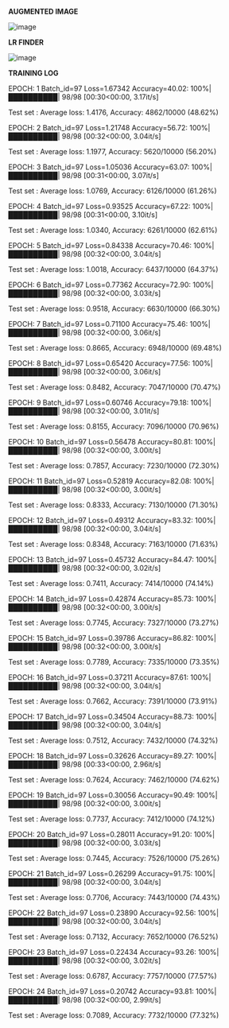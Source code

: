 
**AUGMENTED IMAGE**

![image](https://user-images.githubusercontent.com/52197131/219641403-47e9f844-78e0-4b36-acc4-bdeb9b0c4501.png)




**LR FINDER**

![image](https://user-images.githubusercontent.com/52197131/219640252-9b7beb33-fa6c-4463-8f6f-0d09b7a6c3a3.png)







**TRAINING LOG**



EPOCH: 1
Batch_id=97 Loss=1.67342 Accuracy=40.02: 100%|██████████| 98/98 [00:30<00:00,  3.17it/s]

 Test set : Average loss: 1.4176, Accuracy: 4862/10000 (48.62%)

EPOCH: 2
Batch_id=97 Loss=1.21748 Accuracy=56.72: 100%|██████████| 98/98 [00:32<00:00,  3.04it/s]

 Test set : Average loss: 1.1977, Accuracy: 5620/10000 (56.20%)

EPOCH: 3
Batch_id=97 Loss=1.05036 Accuracy=63.07: 100%|██████████| 98/98 [00:31<00:00,  3.07it/s]

 Test set : Average loss: 1.0769, Accuracy: 6126/10000 (61.26%)

EPOCH: 4
Batch_id=97 Loss=0.93525 Accuracy=67.22: 100%|██████████| 98/98 [00:31<00:00,  3.10it/s]

 Test set : Average loss: 1.0340, Accuracy: 6261/10000 (62.61%)

EPOCH: 5
Batch_id=97 Loss=0.84338 Accuracy=70.46: 100%|██████████| 98/98 [00:32<00:00,  3.04it/s]

 Test set : Average loss: 1.0018, Accuracy: 6437/10000 (64.37%)

EPOCH: 6
Batch_id=97 Loss=0.77362 Accuracy=72.90: 100%|██████████| 98/98 [00:32<00:00,  3.03it/s]

 Test set : Average loss: 0.9518, Accuracy: 6630/10000 (66.30%)

EPOCH: 7
Batch_id=97 Loss=0.71100 Accuracy=75.46: 100%|██████████| 98/98 [00:32<00:00,  3.06it/s]

 Test set : Average loss: 0.8665, Accuracy: 6948/10000 (69.48%)

EPOCH: 8
Batch_id=97 Loss=0.65420 Accuracy=77.56: 100%|██████████| 98/98 [00:32<00:00,  3.06it/s]

 Test set : Average loss: 0.8482, Accuracy: 7047/10000 (70.47%)

EPOCH: 9
Batch_id=97 Loss=0.60746 Accuracy=79.18: 100%|██████████| 98/98 [00:32<00:00,  3.01it/s]

 Test set : Average loss: 0.8155, Accuracy: 7096/10000 (70.96%)

EPOCH: 10
Batch_id=97 Loss=0.56478 Accuracy=80.81: 100%|██████████| 98/98 [00:32<00:00,  3.00it/s]

 Test set : Average loss: 0.7857, Accuracy: 7230/10000 (72.30%)

EPOCH: 11
Batch_id=97 Loss=0.52819 Accuracy=82.08: 100%|██████████| 98/98 [00:32<00:00,  3.00it/s]

 Test set : Average loss: 0.8333, Accuracy: 7130/10000 (71.30%)

EPOCH: 12
Batch_id=97 Loss=0.49312 Accuracy=83.32: 100%|██████████| 98/98 [00:32<00:00,  3.04it/s]

 Test set : Average loss: 0.8348, Accuracy: 7163/10000 (71.63%)

EPOCH: 13
Batch_id=97 Loss=0.45732 Accuracy=84.47: 100%|██████████| 98/98 [00:32<00:00,  3.02it/s]

 Test set : Average loss: 0.7411, Accuracy: 7414/10000 (74.14%)

EPOCH: 14
Batch_id=97 Loss=0.42874 Accuracy=85.73: 100%|██████████| 98/98 [00:32<00:00,  3.00it/s]

 Test set : Average loss: 0.7745, Accuracy: 7327/10000 (73.27%)

EPOCH: 15
Batch_id=97 Loss=0.39786 Accuracy=86.82: 100%|██████████| 98/98 [00:32<00:00,  3.00it/s]

 Test set : Average loss: 0.7789, Accuracy: 7335/10000 (73.35%)

EPOCH: 16
Batch_id=97 Loss=0.37211 Accuracy=87.61: 100%|██████████| 98/98 [00:32<00:00,  3.04it/s]

 Test set : Average loss: 0.7662, Accuracy: 7391/10000 (73.91%)

EPOCH: 17
Batch_id=97 Loss=0.34504 Accuracy=88.73: 100%|██████████| 98/98 [00:32<00:00,  3.04it/s]

 Test set : Average loss: 0.7512, Accuracy: 7432/10000 (74.32%)

EPOCH: 18
Batch_id=97 Loss=0.32626 Accuracy=89.27: 100%|██████████| 98/98 [00:33<00:00,  2.96it/s]

 Test set : Average loss: 0.7624, Accuracy: 7462/10000 (74.62%)

EPOCH: 19
Batch_id=97 Loss=0.30056 Accuracy=90.49: 100%|██████████| 98/98 [00:32<00:00,  3.00it/s]

 Test set : Average loss: 0.7737, Accuracy: 7412/10000 (74.12%)

EPOCH: 20
Batch_id=97 Loss=0.28011 Accuracy=91.20: 100%|██████████| 98/98 [00:32<00:00,  3.03it/s]

 Test set : Average loss: 0.7445, Accuracy: 7526/10000 (75.26%)

EPOCH: 21
Batch_id=97 Loss=0.26299 Accuracy=91.75: 100%|██████████| 98/98 [00:32<00:00,  3.04it/s]

 Test set : Average loss: 0.7706, Accuracy: 7443/10000 (74.43%)

EPOCH: 22
Batch_id=97 Loss=0.23890 Accuracy=92.56: 100%|██████████| 98/98 [00:32<00:00,  3.04it/s]

 Test set : Average loss: 0.7132, Accuracy: 7652/10000 (76.52%)

EPOCH: 23
Batch_id=97 Loss=0.22434 Accuracy=93.26: 100%|██████████| 98/98 [00:32<00:00,  3.02it/s]

 Test set : Average loss: 0.6787, Accuracy: 7757/10000 (77.57%)

EPOCH: 24
Batch_id=97 Loss=0.20742 Accuracy=93.81: 100%|██████████| 98/98 [00:32<00:00,  2.99it/s]

 Test set : Average loss: 0.7089, Accuracy: 7732/10000 (77.32%)


